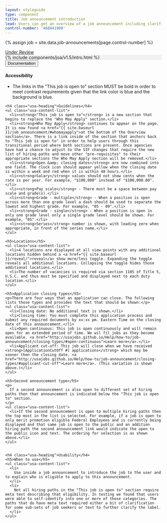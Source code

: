 ```yaml
---
layout: styleguide
type: component
title: Job announcement introduction
lead: Users can get an overview of a job announcement including clarification on who is eligible to apply to this announcement.
control-number: '468841900'
---
```


{% assign job = site.data.job-announcements[page.control-number] %}

<a href="{{ site.baseurl }}/getting-started/#maturity" class="usa-label maturity under_review">
  Under Review
</a>

<div class="preview" style="background-color: #f1f1f1;">
  {% include components/joa/v1.5/intro.html %}
</div>

<div class="usa-accordion-bordered usa-accordion-docs">
  <button class="usa-button-unstyled usa-accordion-button"
      aria-expanded="true" aria-controls="collapsible-0">
    Documentation
  </button>
  <div id="collapsible-0" aria-hidden="false" class="usa-accordion-content">
    <h4 class="usa-heading">Accessibility</h4>
    <ul class="usa-content-list">
      <li>The links in the "This job is open to" section MUST be bold in order to meet contrast requirements given that the link color is blue and the background is blue.</li>
    </ul>

    <h4 class="usa-heading">Guidelines</h4>
    <ul class="usa-content-list">
      <li><strong>"This job is open to"</strong> is a new section that begins to replace the "Who May Apply" section.</li>
      <li><strong>Who May Apply</strong> continues to appear on the page. It is now found <a href="{{ site.baseurl }}/job_announcement/#whomayapply">at the bottom of the Overview section</a>. There is a link inside of the section that anchors back to "This job is open to" in order to help users through this transitional period where both sections are present. Once agencies have had a chance to adjust to the SIF changes that require the new list of hiring paths and move other "pre-requisites" to their appropriate sections the Who May Apply section will be removed.</li>
      <li><strong>Open &amp; closing dates</strong> are now combined into one field. The clock icon should appear yellow when the closing date is within a week and red when it is within 48 hours.</li>
      <li><strong>Salary</strong> values should not show cents when the rate is per year. For example, "$100,000" instead of "$100,000.00".</li>
      <li><strong>Pay scale</strong> - There must be a space between pay scale and grade(s).</li>
      <li><strong>Grade - multiple</strong> - When a position is open across more than one grade level a dash should be used to separate the lowest and highest grade. For example, "05 - 09".</li>
      <li><strong>Grade - single</strong> - When a position is open in only one grade level only a single grade level should be shown. For example, "05".</li>
      <li><strong>Series</strong> number is shown, with leading zero when appropriate, in front of the series name.</li>
    </ul>

    <h5>Locations</h5>
    <ul class="usa-content-list">
      <li>4 locations are displayed at all view points with any additional locations hidden behind a <a href="{{ site.baseurl }}/reveal/">reveal</a> show more/less toggle. Expanding the toggle reveals all additional locations. Collapsing the toggle hides those additional locations.</li>
      <li>The number of vacancies is required via section 1105 of Title 5, U.S.C. and thus must be specified and displayed next to each duty location.</li>
    </ul>

    <h5>Application closing types</h5>
    <p>There are four ways that an application can close. The following lists those types and provides the text that should be shown:</p>
    <ul class="usa-content-list">
      <li>Closing date: No additional text is shown.</li>
      <li>Closing time: You must complete this application process and submit any required documents by xx:xx pm. Eastern Time on the closing date of this announcement.</li>
      <li>Open continuous: This job is open continuously and will remain open for an extended period of time. We wil fil jobs as they become available. <a href="http://usajobs.github.io/Help/how-to/job-announcement/closing-types/#open-continuous">Learn more</a>.</li>
      <li>Applicant cut-off: This job will close when we have received <strong>[ApplicationCutOff #] applications</strong> which may be sooner then the closing date. <a href="http://usajobs.github.io/Help/how-to/job-announcement/closing-types/#applicant-cut-off">Learn more</a>. (This variation is shown above.)</li>
    </ul>

    <h5>Second announcement type</h5>
    <p>
      If a second announcement is also open to different set of hiring paths then that announcement is indicated below the "This job is open to" section.
    </p>
    <ul class="usa-content-list">
      <li>If the second announcement is open to multiple hiring paths then the top most in the list is selected. For example, if a job is open to only merit promotion eligible Federal Employees and is currently being displayed and that same job is open to the public and an addition hiring path the second announcement link would indicate the open to the public icon and text. The ordering for selection is as shown above.</li>
    </ul>


    <h4 class="usa-heading">Usability</h4>
    <h5>When to use</h5>
    <ul class="usa-content-list">
      <li>
        Use inside a job announcement to introduce the job to the user and to explain who is eligible to apply to this announcement.
      </li>
      <li>
        Not all hiring paths in the "This job is open to" section require meta text describing that eligibility. In testing we found that users were able to self-identify into one or more of these categories. The paths that do have meta text required either a bit of clarification for some sub-sets of job seekers or text to further clarify the label.
      </li>
    </ul>
  </div>
</div>
